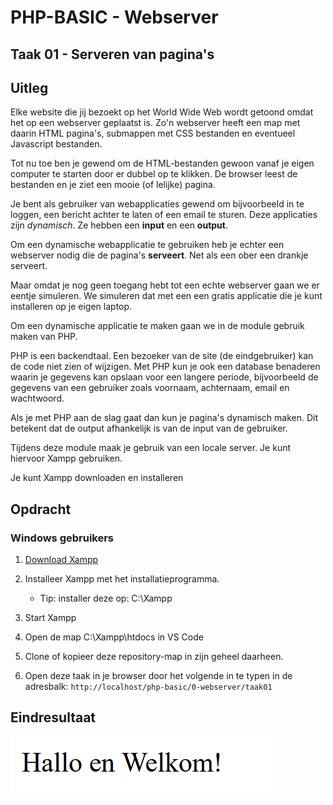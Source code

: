 # PHP-BASIC - Webserver

## Taak 01 - Serveren van pagina's

## Uitleg

Elke website die jij bezoekt op het World Wide Web wordt getoond omdat het op een webserver geplaatst is. Zo'n webserver heeft een map met daarin HTML pagina's, submappen met CSS bestanden en eventueel Javascript bestanden.

Tot nu toe ben je gewend om de HTML-bestanden gewoon vanaf je eigen computer te starten door er dubbel op te klikken. De browser leest de bestanden en je ziet een mooie (of lelijke) pagina.

Je bent als gebruiker van webapplicaties gewend om bijvoorbeeld in te loggen, een bericht achter te laten of een email te sturen. Deze applicaties zijn _dynamisch_. Ze hebben een __input__ en een __output__. 

Om een dynamische webapplicatie te gebruiken heb je echter een webserver nodig die de pagina's __serveert__. Net als een ober een drankje serveert.

Maar omdat je nog geen toegang hebt tot een echte webserver gaan we er eentje simuleren. We simuleren dat met een een gratis applicatie die je kunt installeren op je eigen laptop.

Om een dynamische applicatie te maken gaan we in de module gebruik maken van PHP.

PHP is een backendtaal. Een bezoeker van de site (de eindgebruiker) kan de code niet zien of wijzigen. Met PHP kun je ook een database benaderen waarin je gegevens kan opslaan voor een langere periode, bijvoorbeeld de gegevens van een gebruiker zoals voornaam, achternaam, email en wachtwoord.

Als je met PHP aan de slag gaat dan kun je pagina's dynamisch maken. Dit betekent dat de output afhankelijk is van de input van de gebruiker.

Tijdens deze module maak je gebruik van een locale server. Je kunt hiervoor Xampp gebruiken.

Je kunt Xampp downloaden en installeren

## Opdracht

### Windows gebruikers

1. [Download Xampp](https://www.apachefriends.org/download.html)

2. Installeer Xampp met het installatieprogramma.
   - Tip: installer deze op: C:\Xampp
3. Start Xampp
4. Open de map C:\Xampp\htdocs in VS Code
5. Clone of kopieer deze repository-map in zijn geheel daarheen.
6. Open deze taak in je browser door het volgende in te typen in de adresbalk: `http://localhost/php-basic/0-webserver/taak01`

## Eindresultaat

![Eindresultat](images/eindresultaat.png)
